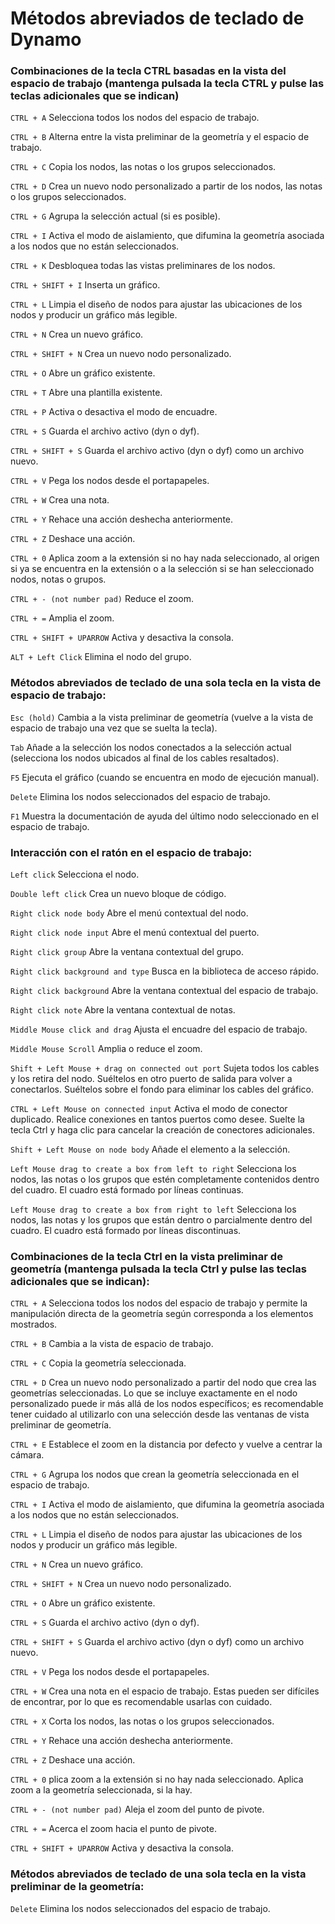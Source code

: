 # Métodos abreviados de teclado de Dynamo


### Combinaciones de la tecla CTRL basadas en la vista del espacio de trabajo (mantenga pulsada la tecla CTRL y pulse las teclas adicionales que se indican)

`CTRL + A` Selecciona todos los nodos del espacio de trabajo.

`CTRL + B` Alterna entre la vista preliminar de la geometría y el espacio de trabajo.

`CTRL + C` Copia los nodos, las notas o los grupos seleccionados.

`CTRL + D` Crea un nuevo nodo personalizado a partir de los nodos, las notas o los grupos seleccionados.

`CTRL + G` Agrupa la selección actual (si es posible).

`CTRL + I` Activa el modo de aislamiento, que difumina la geometría asociada a los nodos que no están seleccionados.

`CTRL + K` Desbloquea todas las vistas preliminares de los nodos.

`CTRL + SHIFT + I` Inserta un gráfico.

`CTRL + L` Limpia el diseño de nodos para ajustar las ubicaciones de los nodos y producir un gráfico más legible.

`CTRL + N` Crea un nuevo gráfico.

`CTRL + SHIFT + N` Crea un nuevo nodo personalizado.

`CTRL + O` Abre un gráfico existente.

`CTRL + T` Abre una plantilla existente.

`CTRL + P` Activa o desactiva el modo de encuadre.

`CTRL + S` Guarda el archivo activo (dyn o dyf).

`CTRL + SHIFT + S` Guarda el archivo activo (dyn o dyf) como un archivo nuevo.

`CTRL + V` Pega los nodos desde el portapapeles.

`CTRL + W` Crea una nota.

`CTRL + Y` Rehace una acción deshecha anteriormente.

`CTRL + Z` Deshace una acción.

`CTRL + 0` Aplica zoom a la extensión si no hay nada seleccionado, al origen si ya se encuentra en la extensión o a la selección si se han seleccionado nodos, notas o grupos.

`CTRL + - (not number pad)` Reduce el zoom.

`CTRL + =` Amplia el zoom.

`CTRL + SHIFT + UPARROW` Activa y desactiva la consola.

`ALT + Left Click` Elimina el nodo del grupo.


### Métodos abreviados de teclado de una sola tecla en la vista de espacio de trabajo:

`Esc (hold)` Cambia a la vista preliminar de geometría (vuelve a la vista de espacio de trabajo una vez que se suelta la tecla).

`Tab` Añade a la selección los nodos conectados a la selección actual (selecciona los nodos ubicados al final de los cables resaltados).

`F5` Ejecuta el gráfico (cuando se encuentra en modo de ejecución manual).

`Delete` Elimina los nodos seleccionados del espacio de trabajo.

`F1` Muestra la documentación de ayuda del último nodo seleccionado en el espacio de trabajo.
 

### Interacción con el ratón en el espacio de trabajo:

`Left click` Selecciona el nodo.

`Double left click` Crea un nuevo bloque de código.

`Right click node body` Abre el menú contextual del nodo.

`Right click node input` Abre el menú contextual del puerto. 

`Right click group` Abre la ventana contextual del grupo.

`Right click background and type` Busca en la biblioteca de acceso rápido.

`Right click background` Abre la ventana contextual del espacio de trabajo.

`Right click note` Abre la ventana contextual de notas.

`Middle Mouse click and drag` Ajusta el encuadre del espacio de trabajo.

`Middle Mouse Scroll` Amplia o reduce el zoom.

`Shift + Left Mouse + drag on connected out port` Sujeta todos los cables y los retira del nodo. Suéltelos en otro puerto de salida para volver a conectarlos. Suéltelos sobre el fondo para eliminar los cables del gráfico.

`CTRL + Left Mouse on connected input` Activa el modo de conector duplicado. Realice conexiones en tantos puertos como desee. Suelte la tecla Ctrl y haga clic para cancelar la creación de conectores adicionales.

`Shift + Left Mouse on node body` Añade el elemento a la selección.

`Left Mouse drag to create a box from left to right` Selecciona los nodos, las notas o los grupos que estén completamente contenidos dentro del cuadro. El cuadro está formado por líneas continuas.

`Left Mouse drag to create a box from right to left` Selecciona los nodos, las notas y los grupos que están dentro o parcialmente dentro del cuadro. El cuadro está formado por líneas discontinuas. 


### Combinaciones de la tecla Ctrl en la vista preliminar de geometría (mantenga pulsada la tecla Ctrl y pulse las teclas adicionales que se indican):

`CTRL + A` Selecciona todos los nodos del espacio de trabajo y permite la manipulación directa de la geometría según corresponda a los elementos mostrados.

`CTRL + B` Cambia a la vista de espacio de trabajo.

`CTRL + C` Copia la geometría seleccionada.

`CTRL + D` Crea un nuevo nodo personalizado a partir del nodo que crea las geometrías seleccionadas. Lo que se incluye exactamente en el nodo personalizado puede ir más allá de los nodos específicos; es recomendable tener cuidado al utilizarlo con una selección desde las ventanas de vista preliminar de geometría.

`CTRL + E` Establece el zoom en la distancia por defecto y vuelve a centrar la cámara.

`CTRL + G` Agrupa los nodos que crean la geometría seleccionada en el espacio de trabajo.

`CTRL + I` Activa el modo de aislamiento, que difumina la geometría asociada a los nodos que no están seleccionados.

`CTRL + L` Limpia el diseño de nodos para ajustar las ubicaciones de los nodos y producir un gráfico más legible.

`CTRL + N` Crea un nuevo gráfico.

`CTRL + SHIFT + N` Crea un nuevo nodo personalizado.

`CTRL + O` Abre un gráfico existente.

`CTRL + S` Guarda el archivo activo (dyn o dyf).

`CTRL + SHIFT + S` Guarda el archivo activo (dyn o dyf) como un archivo nuevo.

`CTRL + V` Pega los nodos desde el portapapeles.

`CTRL + W` Crea una nota en el espacio de trabajo. Estas pueden ser difíciles de encontrar, por lo que es recomendable usarlas con cuidado.

`CTRL + X` Corta los nodos, las notas o los grupos seleccionados.

`CTRL + Y` Rehace una acción deshecha anteriormente.

`CTRL + Z` Deshace una acción.

`CTRL + 0` plica zoom a la extensión si no hay nada seleccionado. Aplica zoom a la geometría seleccionada, si la hay.

`CTRL + - (not number pad)` Aleja el zoom del punto de pivote.

`CTRL + =` Acerca el zoom hacia el punto de pivote.

`CTRL + SHIFT + UPARROW` Activa y desactiva la consola.


### Métodos abreviados de teclado de una sola tecla en la vista preliminar de la geometría:

`Delete` Elimina los nodos seleccionados del espacio de trabajo.
